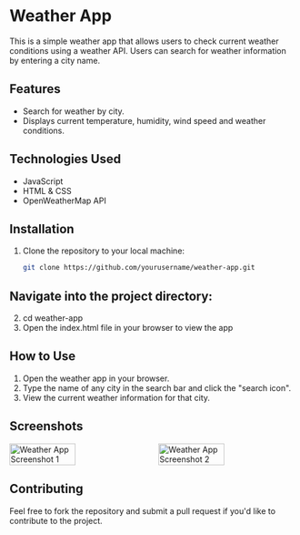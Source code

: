# Weather App

This is a simple weather app that allows users to check current weather conditions using a weather API. Users can search for weather information by entering a city name.

## Features
- Search for weather by city.
- Displays current temperature, humidity, 
  wind speed and weather conditions.


## Technologies Used
- JavaScript
- HTML & CSS
- OpenWeatherMap API 


## Installation
1. Clone the repository to your local machine:
   ```bash
   git clone https://github.com/yourusername/weather-app.git

## Navigate into the project directory:
2. cd weather-app
3. Open the index.html file in your browser to view the app


## How to Use
1. Open the weather app in your browser.
2. Type the name of any city in the search bar and click the "search icon".
3. View the current weather information for that city.


## Screenshots

<div style="display: flex; justify-content: space-between;">
    <img src="screenshots/Screenshot1.png" alt="Weather App Screenshot 1" style="width: 48%;"/>
    <img src="screenshots/Screenshot2.png" alt="Weather App Screenshot 2" style="width: 48%;"/>
</div>


## Contributing
Feel free to fork the repository and submit a pull request if you'd like to contribute to the project.

